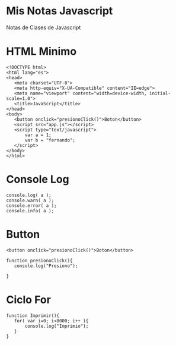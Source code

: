 # Mis Notas Javascript
Notas de Clases de Javascript

# HTML Minimo
 ```
<!DOCTYPE html>
<html lang="es">
<head>
    <meta charset="UTF-8">
    <meta http-equiv="X-UA-Compatible" content="IE=edge">
    <meta name="viewport" content="width=device-width, initial-scale=1.0">
    <title>JavaScript</title>
</head>
<body>
    <button onclick="presionoClick()">Boton</button>
    <script src="app.js"></script>
    <script type="text/javascript">
        var a = 1;
        var b = "fernando";
    </script>
</body>
</html>
 ```

# Console Log
 ```
console.log( a );
console.warn( a );
console.error( a );
console.info( a );
 ```

 # Button
 ```
 <button onclick="presionoClick()">Boton</button>
 
 function presionoClick(){
    console.log("Presiono");

}
 ```
 
 # Ciclo For
 ```
 function Imprimir(){
    for( var i=0; i<8000; i++ ){
        console.log("Imprimio");
    }
}
 ```

